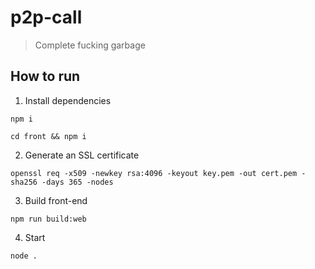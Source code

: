 # p2p-call

> Complete fucking garbage

## How to run

1. Install dependencies

`npm i`

`cd front && npm i`

2. Generate an SSL certificate

`openssl req -x509 -newkey rsa:4096 -keyout key.pem -out cert.pem -sha256 -days 365 -nodes`

3. Build front-end

`npm run build:web`

4. Start

`node .`